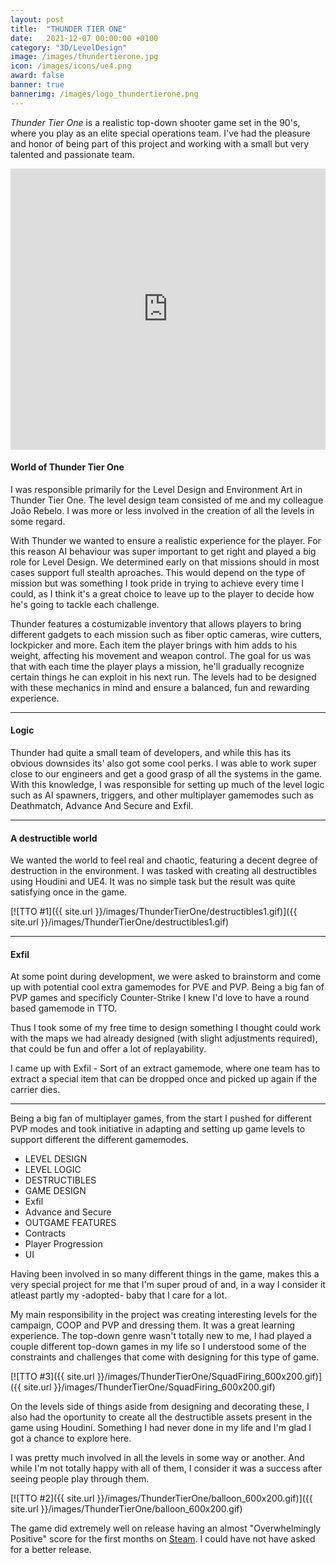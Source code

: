 ```yaml
---
layout: post
title:  "THUNDER TIER ONE"
date:   2021-12-07 00:00:00 +0100
category: "3D/LevelDesign"
image: /images/thundertierone.jpg
icon: /images/icons/ue4.png
award: false
banner: true
bannerimg: /images/logo_thundertierone.png
---
```


_Thunder Tier One_ is a realistic top-down shooter game set in the 90's, where you play as an elite special operations team. I've had the pleasure and honor of being part of this project and working with a small but very talented and passionate team.

<iframe width="100%" height="450" src="https://www.youtube.com/embed/YVgFHnhc_yc" title="YouTube video player" frameborder="0" allow="accelerometer; autoplay; clipboard-write; encrypted-media; gyroscope; picture-in-picture" allowfullscreen></iframe>


#### World of Thunder Tier One

I was responsible primarily for the Level Design and Environment Art in Thunder Tier One. The level design team consisted of me and my colleague João Rebelo. I was more or less involved in the creation of all the levels in some regard.

With Thunder we wanted to ensure a realistic experience for the player. For this reason AI behaviour was super important to get right and played a big role for Level Design. We determined early on that missions should in most cases support full stealth aproaches. This would depend on the type of mission but was something I took pride in trying to achieve every time I could, as I think it's a great choice to leave up to the player to decide how he's going to tackle each challenge.

Thunder features a costumizable inventory that allows players to bring different gadgets to each mission such as fiber optic cameras, wire cutters, lockpicker and more. Each item the player brings with him adds to his weight, affecting his movement and weapon control. The goal for us was that with each time the player plays a mission, he'll gradually recognize certain things he can exploit in his next run. The levels had to be designed with these mechanics in mind and ensure a balanced, fun and rewarding experience.

<hr>

#### Logic

Thunder had quite a small team of developers, and while this has its obvious downsides its' also got some cool perks. I was able to work super close to our engineers and get a good grasp of all the systems in the game. With this knowledge, I was responsible for setting up much of the level logic such as AI spawners, triggers, and other multiplayer gamemodes such as Deathmatch, Advance And Secure and Exfil.

<hr>

#### A destructible world

We wanted the world to feel real and chaotic, featuring a decent degree of destruction in the environment. I was tasked with creating all destructibles using Houdini and UE4. It was no simple task but the result was quite satisfying once in the game.

[![TTO #1]({{ site.url }}/images/ThunderTierOne/destructibles1.gif)]({{ site.url }}/images/ThunderTierOne/destructibles1.gif)

<hr>

#### Exfil

At some point during development, we were asked to brainstorm and come up with potential cool extra gamemodes for PVE and PVP. Being a big fan of PVP games and specificly Counter-Strike I knew I'd love to have a round based gamemode in TTO. 

Thus I took some of my free time to design something I thought could work with the maps we had already designed (with slight adjustments required), that could be fun and offer a lot of replayability.

I came up with Exfil - Sort of an extract gamemode, where one team has to extract a special item that can be dropped once and picked up again if the carrier dies.

<hr>



Being a big fan of multiplayer games, from the start I pushed for different PVP modes and took initiative in adapting and setting up game levels to support different the different gamemodes. 

- LEVEL DESIGN
- LEVEL LOGIC
- DESTRUCTIBLES
- GAME DESIGN
-   Exfil
-   Advance and Secure
- OUTGAME FEATURES
-   Contracts
-   Player Progression
-   UI


Having been involved in so many different things in the game, makes this a very special project for me that I'm super proud of and, in a way I consider it atleast partly my -adopted- baby that I care for a lot.

My main responsibility in the project was creating interesting levels for the campaign, COOP and PVP and dressing them. It was a great learning experience. The top-down genre wasn't totally new to me, I had played a couple different top-down games in my life so I understood some of the constraints and challenges that come with designing for this type of game. 

[![TTO #3]({{ site.url }}/images/ThunderTierOne/SquadFiring_600x200.gif)]({{ site.url }}/images/ThunderTierOne/SquadFiring_600x200.gif)

On the levels side of things aside from designing and decorating these, I also had the oportunity to create all the destructible assets present in the game using Houdini. Something I had never done in my life and I'm glad I got a chance to explore here.


I was pretty much involved in all the levels in some way or another. And while I'm not totally happy with all of them, I consider it was a success after seeing people play through them.

[![TTO #2]({{ site.url }}/images/ThunderTierOne/balloon_600x200.gif)]({{ site.url }}/images/ThunderTierOne/balloon_600x200.gif)

The game did extremely well on release having an almost "Overwhelmingly Positive" score for the first months on <a href="(https://store.steampowered.com/app/377300/Thunder_Tier_One/)">Steam</a>. I could have not have asked for a better release.
